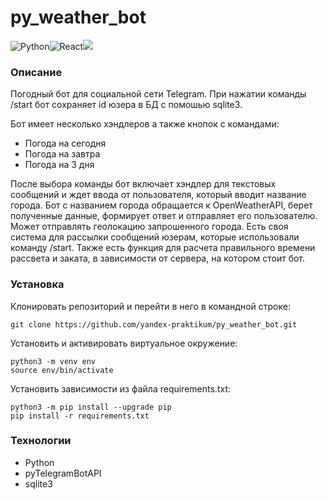 # py_weather_bot

![Python](https://img.shields.io/badge/Python_3.7-14354C?style=for-the-badge&logo=python&logoColor=white)![React](https://img.shields.io/badge/pytelegrambotapi_4.6.1-2CA5E0?style=for-the-badge&logo=telegram&logoColor=white)![](https://img.shields.io/badge/SQLite-%23092E20?style=for-the-badge&logo=sqlite&logoColor=white)

### Описание
Погодный бот для социальной сети Telegram.
При нажатии команды /start бот сохраняет id юзера в БД с помошью sqlite3.

Бот имеет несколько хэндлеров а также кнопок с командами:
- Погода на сегодня
- Погода на завтра
- Погода на 3 дня

После выбора команды бот включает хэндлер для текстовых сообщений и ждет ввода от пользователя, который вводит название города. 
Бот с названием города обращается к OpenWeatherAPI, берет полученные данные, формирует ответ и отправляет его пользователю. Может отправлять геолокацию запрошенного города.
Есть своя система для рассылки сообщений юзерам, которые использовали команду /start.
Также есть функция для расчета правильного времени рассвета и заката, в зависимости от сервера, на котором стоит бот. 
### Установка
Клонировать репозиторий и перейти в него в командной строке:
```
git clone https://github.com/yandex-praktikum/py_weather_bot.git
``` 
Установить и активировать виртуальное окружение:
``` 
python3 -m venv env
source env/bin/activate
```
Установить зависимости из файла requirements.txt:
```
python3 -m pip install --upgrade pip
pip install -r requirements.txt
``` 

### Технологии
- Python
- pyTelegramBotAPI
- sqlite3
